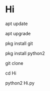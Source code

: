 # Hi


apt update


apt upgrade


pkg install git


pkg install python2


git clone 


cd Hi


python2 Hi.py


                                
